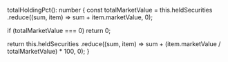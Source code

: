 totalHoldingPct(): number {
  const totalMarketValue = this.heldSecurities
    .reduce((sum, item) => sum + item.marketValue, 0);

  if (totalMarketValue === 0) return 0;

  return this.heldSecurities
    .reduce((sum, item) => sum + (item.marketValue / totalMarketValue) * 100, 0);
}